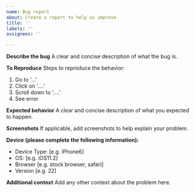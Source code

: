 ```yaml
---
name: Bug report
about: Create a report to help us improve
title: ''
labels: ''
assignees: ''

---
```


**Describe the bug**
A clear and concise description of what the bug is.

**To Reproduce**
Steps to reproduce the behavior:
1. Go to '...'
2. Click on '....'
3. Scroll down to '....'
4. See error

**Expected behavior**
A clear and concise description of what you expected to happen.

**Screenshots**
If applicable, add screenshots to help explain your problem.

**Device (please complete the following information):**
 - Device Type: [e.g. iPhone6]
 - OS: [e.g. iOS11.2]
 - Browser [e.g. stock browser, safari]
 - Version [e.g. 22]

**Additional context**
Add any other context about the problem here.
